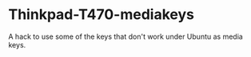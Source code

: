 # Thinkpad-T470-mediakeys
A hack to use some of the keys that don't work under Ubuntu as media keys.

